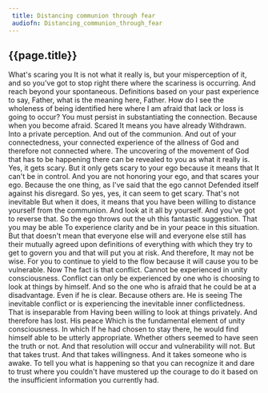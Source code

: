 ```yaml
---
 title: Distancing communion through fear
 audiofn: Distancing_communion_through_fear
---
```


## {{page.title}}

What's scaring you It is not what it really is, but your misperception
of it, and so you've got to stop right there where the scariness is
occurring. And reach beyond your spontaneous. Definitions based on your
past experience to say, Father, what is the meaning here, Father. How do
I see the wholeness of being identified here where I am afraid that lack
or loss is going to occur? You must persist in substantiating the
connection. Because when you become afraid. Scared It means you have
already Withdrawn. Into a private perception. And out of the communion.
And out of your connectedness, your connected experience of the allness
of God and therefore not connected where. The uncovering of the movement
of God that has to be happening there can be revealed to you as what it
really is. Yes, it gets scary. But it only gets scary to your ego
because it means that It can't be in control. And you are not honoring
your ego, and that scares your ego. Because the one thing, as I've said
that the ego cannot Defended itself against his disregard. So yes, yes,
it can seem to get scary. That's not inevitable But when it does, it
means that you have been willing to distance yourself from the
communion. And look at it all by yourself. And you've got to reverse
that. So the ego throws out the uh this fantastic suggestion. That you
may be able To experience clarity and be in your peace in this
situation. But that doesn't mean that everyone else will and everyone
else still has their mutually agreed upon definitions of everything with
which they try to get to govern you and that will put you at risk. And
therefore, It may not be wise. For you to continue to yield to the flow
because it will cause you to be vulnerable. Now The fact is that
conflict. Cannot be experienced in unity consciousness. Conflict can
only be experienced by one who is choosing to look at things by himself.
And so the one who is afraid that he could be at a disadvantage. Even if
he is clear. Because others are. He is seeing The inevitable conflict or
is experiencing the inevitable inner conflictedness. That is inseparable
from Having been willing to look at things privately. And therefore has
lost. His peace Which is the fundamental element of unity consciousness.
In which If he had chosen to stay there, he would find himself able to
be utterly appropriate. Whether others seemed to have seen the truth or
not. And that resolution will occur and vulnerability will not. But that
takes trust. And that takes willingness. And it takes someone who is
awake. To tell you what is happening so that you can recognize it and
dare to trust where you couldn't have mustered up the courage to do it
based on the insufficient information you currently had.


